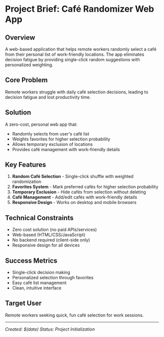 # Project Brief: Café Randomizer Web App

## Overview
A web-based application that helps remote workers randomly select a café from their personal list of work-friendly locations. The app eliminates decision fatigue by providing single-click random suggestions with personalized weighting.

## Core Problem
Remote workers struggle with daily café selection decisions, leading to decision fatigue and lost productivity time.

## Solution
A zero-cost, personal web app that:
- Randomly selects from user's café list
- Weights favorites for higher selection probability
- Allows temporary exclusion of locations
- Provides café management with work-friendly details

## Key Features
1. **Random Café Selection** - Single-click shuffle with weighted randomization
2. **Favorites System** - Mark preferred cafés for higher selection probability
3. **Temporary Exclusion** - Hide cafés from selection without deleting
4. **Café Management** - Add/edit cafés with work-friendly details
5. **Responsive Design** - Works on desktop and mobile browsers

## Technical Constraints
- Zero cost solution (no paid APIs/services)
- Web-based (HTML/CSS/JavaScript)
- No backend required (client-side only)
- Responsive design for all devices

## Success Metrics
- Single-click decision making
- Personalized selection through favorites
- Easy café list management
- Clean, intuitive interface

## Target User
Remote workers seeking quick, fun café selection for work sessions.

---
*Created: $(date)*
*Status: Project Initialization*
